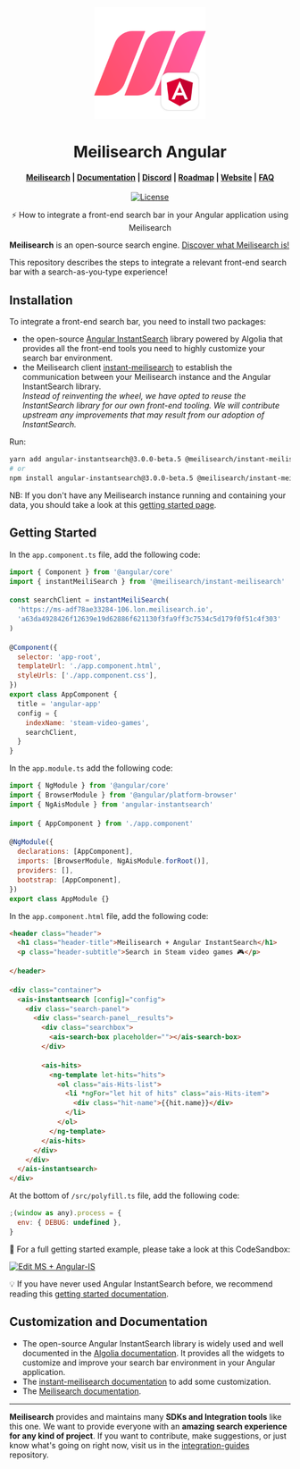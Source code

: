 <p align="center">
  <img src="https://raw.githubusercontent.com/meilisearch/integration-guides/main/assets/logos/meilisearch_angular.svg" alt="Meilisearch-Angular" width="200" height="200" />
</p>

<h1 align="center">Meilisearch Angular</h1>

<h4 align="center">
  <a href="https://github.com/meilisearch/meilisearch">Meilisearch</a> |
  <a href="https://docs.meilisearch.com">Documentation</a> |
  <a href="https://discord.meilisearch.com">Discord</a> |
  <a href="https://roadmap.meilisearch.com/tabs/1-under-consideration">Roadmap</a> |
  <a href="https://www.meilisearch.com">Website</a> |
  <a href="https://www.meilisearch.com/docs/faq">FAQ</a>
</h4>

<p align="center">
  <a href="https://github.com/meilisearch/meilisearch-angular/blob/main/LICENSE"><img src="https://img.shields.io/badge/license-MIT-informational" alt="License"></a>
</p>

<p align="center">⚡ How to integrate a front-end search bar in your Angular application using Meilisearch</p>

**Meilisearch** is an open-source search engine. [Discover what Meilisearch is!](https://github.com/meilisearch/meilisearch)

This repository describes the steps to integrate a relevant front-end search bar with a search-as-you-type experience!

## Installation

To integrate a front-end search bar, you need to install two packages:
- the open-source [Angular InstantSearch](https://github.com/algolia/angular-instantsearch/) library powered by Algolia that provides all the front-end tools you need to highly customize your search bar environment.
- the Meilisearch client [instant-meilisearch](https://github.com/meilisearch/instant-meilisearch/) to establish the communication between your Meilisearch instance and the Angular InstantSearch library.<br>
_Instead of reinventing the wheel, we have opted to reuse the InstantSearch library for our own front-end tooling. We will contribute upstream any improvements that may result from our adoption of InstantSearch._

Run:

```bash
yarn add angular-instantsearch@3.0.0-beta.5 @meilisearch/instant-meilisearch instantsearch.js
# or
npm install angular-instantsearch@3.0.0-beta.5 @meilisearch/instant-meilisearch instantsearch.js
```

NB: If you don't have any Meilisearch instance running and containing your data, you should take a look at this [getting started page](https://www.meilisearch.com/docs/learn/tutorials/getting_started.html).

## Getting Started

In the `app.component.ts` file, add the following code:

```js
import { Component } from '@angular/core'
import { instantMeiliSearch } from '@meilisearch/instant-meilisearch'

const searchClient = instantMeiliSearch(
  'https://ms-adf78ae33284-106.lon.meilisearch.io',
  'a63da4928426f12639e19d62886f621130f3fa9ff3c7534c5d179f0f51c4f303'
)

@Component({
  selector: 'app-root',
  templateUrl: './app.component.html',
  styleUrls: ['./app.component.css'],
})
export class AppComponent {
  title = 'angular-app'
  config = {
    indexName: 'steam-video-games',
    searchClient,
  }
}

```

In the `app.module.ts` add the following code: 

```js
import { NgModule } from '@angular/core'
import { BrowserModule } from '@angular/platform-browser'
import { NgAisModule } from 'angular-instantsearch'

import { AppComponent } from './app.component'

@NgModule({
  declarations: [AppComponent],
  imports: [BrowserModule, NgAisModule.forRoot()],
  providers: [],
  bootstrap: [AppComponent],
})
export class AppModule {}
```

In the `app.component.html` file, add the following code:

```html
<header class="header">
  <h1 class="header-title">Meilisearch + Angular InstantSearch</h1>
  <p class="header-subtitle">Search in Steam video games 🎮</p>

</header>

<div class="container">
  <ais-instantsearch [config]="config">
    <div class="search-panel">
      <div class="search-panel__results">
        <div class="searchbox">
          <ais-search-box placeholder=""></ais-search-box>
        </div>

        <ais-hits>
          <ng-template let-hits="hits">
            <ol class="ais-Hits-list">
              <li *ngFor="let hit of hits" class="ais-Hits-item">
                <div class="hit-name">{{hit.name}}</div>
              </li>
            </ol>
          </ng-template>
        </ais-hits>
      </div>
    </div>
  </ais-instantsearch>
</div>
```

At the bottom of `/src/polyfill.ts` file, add the following code: 
```js
;(window as any).process = {
  env: { DEBUG: undefined },
}
```

🚀 For a full getting started example, please take a look at this CodeSandbox:

[![Edit MS + Angular-IS](https://codesandbox.io/static/img/play-codesandbox.svg)](https://codesandbox.io/s/im-angularis-7xipe?file=/src/app/app.component.ts)

💡 If you have never used Angular InstantSearch before, we recommend reading this [getting started documentation](https://www.algolia.com/doc/guides/building-search-ui/what-is-instantsearch/angular/).

## Customization and Documentation

- The open-source Angular InstantSearch library is widely used and well documented in the [Algolia documentation](https://www.algolia.com/doc/api-reference/widgets/angular/). It provides all the widgets to customize and improve your search bar environment in your Angular application.
- The [instant-meilisearch documentation](https://github.com/meilisearch/instant-meilisearch/) to add some customization.
- The [Meilisearch documentation](https://www.meilisearch.com/docs/).

<hr>

**Meilisearch** provides and maintains many **SDKs and Integration tools** like this one. We want to provide everyone with an **amazing search experience for any kind of project**. If you want to contribute, make suggestions, or just know what's going on right now, visit us in the [integration-guides](https://github.com/meilisearch/integration-guides) repository.
